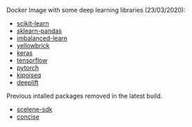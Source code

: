 Docker Image with some deep learning libraries (23/03/2020):
  * [scikit-learn](http://scikit-learn.org/stable/)
  * [sklearn-pandas](https://github.com/scikit-learn-contrib/sklearn-pandas)
  * [imbalanced-learn](https://github.com/scikit-learn-contrib/imbalanced-learn)
  * [yellowbrick](https://www.scikit-yb.org/en/latest/)
  * [keras](https://keras.io/)
  * [tensorflow](https://www.tensorflow.org/)
  * [pytorch](https://pytorch.org/)
  * [kipoiseq](https://github.com/kipoi/kipoiseq)
  * [deeplift](https://github.com/kundajelab/deeplift)

Previous intalled packages removed in the latest build.
  * [scelene-sdk](https://selene.flatironinstitute.org/)
  * [concise](https://github.com/gagneurlab/concise)

